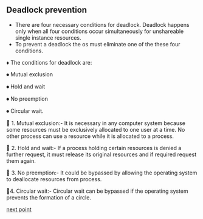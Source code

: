 ## Deadlock prevention

- There are four necessary conditions for deadlock. Deadlock happens only when all four conditions occur simultaneously for unshareable single instance resources.
- To prevent a deadlock the os must eliminate one of the these four conditions.

♦ The conditions for deadlock are:

⏺ Mutual exclusion

⏺ Hold and wait

⏺ No preemption

⏺ Circular wait.
</br>

🛑 1. Mutual exclusion:- It is necessary in any computer system because some resources must be exclusively allocated to one user at a time. No other process can use a resource while it is allocated to a process.</br>


🛑 2. Hold and wait:- If a process holding certain resources is denied a further request, it must release its original resources and if required request them again.</br>

🛑 3. No preemption:- It could be bypassed by allowing the operating system to deallocate resources from process.</br>

🛑4. Circular wait:- Circular wait can be bypassed if the operating system prevents the formation of a circle.</br>


[next point](https://github.com/prashantjagtap2909/OS/blob/main/Topics/Synchronization%20and%20Concurrency%20control/10%20-%20Deadlock%20Avoidance.md)


